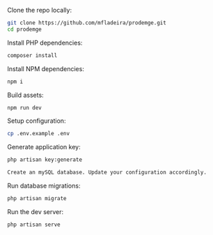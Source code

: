 Clone the repo locally:

```sh
git clone https://github.com/mfladeira/prodemge.git
cd prodemge
```

Install PHP dependencies:

```sh
composer install
```

Install NPM dependencies:

```sh
npm i
```

Build assets:

```sh
npm run dev
```

Setup configuration:

```sh
cp .env.example .env
```

Generate application key:

```sh
php artisan key:generate
```


```sh
Create an mySQL database. Update your configuration accordingly.
```

Run database migrations:

```sh
php artisan migrate
```

Run the dev server:

```sh
php artisan serve
```